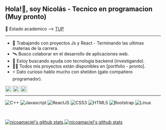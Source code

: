 ##  Hola!👋, soy Nicolás - Tecnico en programacion (Muy pronto)
💪 Estado academico --> <a href="https://raw.githubusercontent.com/nicoamaciel/PracticasProyectos_UTN/main/EstadoAcademico/EstadoAcademico.png">TUP</a>
***
- 🌱 Trabajando con proyectos Js y React - Terminando las ultimas materias de la carrera. 
- 🛰️ Busco colaborar en el desarrollo de aplicaciones web.
- 🤝 Estoy buscando ayuda con tecnologia backend (investigando).  
- 👨‍💻 Todos mis proyectos están disponibles en [portfolio - pronto].
- ⚡ Dato curioso hablo mucho con sheldon (gato compañero programador).

<a href="https://twitter.com/nicoamaciel"> <img align="left" alt="nicoamaciel Twitter" width="22px" src="https://cdn.jsdelivr.net/npm/simple-icons@v3/icons/twitter.svg" />
</a>
<a href="https://linkedin.com/in/nicoamaciel"><img align="left" width="22px" src="https://cdn.jsdelivr.net/npm/simple-icons@v3/icons/linkedin.svg" /> </a>
<a href="https://instagram.com/nicoamaciel/"><img align="left" width="22px" src="https://cdn.jsdelivr.net/npm/simple-icons@v3/icons/instagram.svg" /> </a>
<br/>


***
![C++](https://img.shields.io/badge/-a?color=%231E90FF&label=C%2B%2B&logo=c%2B%2B&style=social)
![Javascript](https://img.shields.io/badge/-JavaScript-EDD222?style=flat&logo=javascript&logoColor=white)
![ReactJS](https://img.shields.io/badge/-ReactJS-51CBF2?style=flat&logo=react&logoColor=white)
![CSS3](https://img.shields.io/badge/-CSS3-1572B6?style=flat&logo=css3)
![HTML5](https://img.shields.io/badge/-HTML5-E34F26?style=flat&logo=html5&logoColor=white)
![Bootstrap](https://img.shields.io/badge/-Bootstrap-563D7C?style=flat&logo=bootstrap&logoColor=white)
![Linux](https://img.shields.io/badge/-Linux-635653?style=flat&logo=Linux&logoColor=white)

<br/>
  
<a href="https://github.com/nicoamaciel"> <img align="center" src="https://github-readme-stats.vercel.app/api?username=nicoamaciel&show_icons=true&theme=dark" alt="nicoamaciel's github stats"/>
<a href="https://github.com/nicoamaciel"> <img align="center" src="https://github-readme-stats.vercel.app/api/top-langs/?username=nicoamaciel&layout=compact&theme=dark" alt="nicoamaciel's github stats"/>



 







